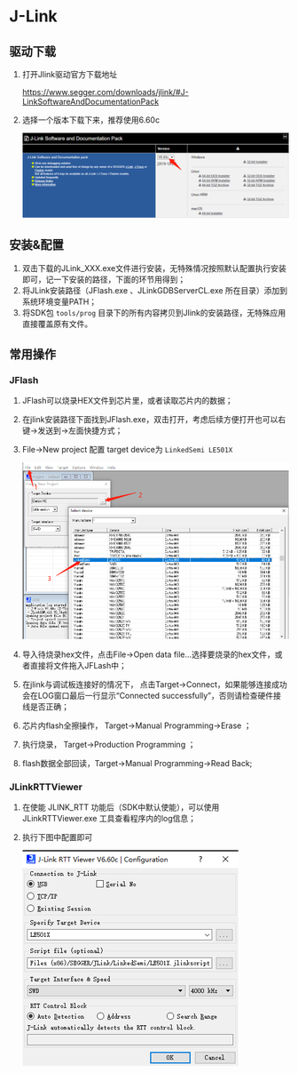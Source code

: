 # J-Link

## 驱动下载

1. 打开Jlink驱动官方下载地址

    <https://www.segger.com/downloads/jlink/#J-LinkSoftwareAndDocumentationPack>

2. 选择一个版本下载下来，推荐使用6.60c

    ![](../pics/Jlink_download.png)

## 安装&配置

1. 双击下载的JLink_XXX.exe文件进行安装，无特殊情况按照默认配置执行安装即可，记一下安装的路径，下面的环节用得到；
2. 将JLink安装路径（JFlash.exe 、JLinkGDBServerCL.exe 所在目录）添加到系统环境变量PATH；
3. 将SDK包 ` tools/prog ` 目录下的所有内容拷贝到Jlink的安装路径，无特殊应用直接覆盖原有文件。

## 常用操作

### JFlash

1. JFlash可以烧录HEX文件到芯片里，或者读取芯片内的数据；

2. 在jlink安装路径下面找到JFlash.exe，双击打开，考虑后续方便打开也可以右键->发送到->左面快捷方式；

3. File->New project 配置 target device为 `LinkedSemi LE501X`

   ![jlink_set](../pics/jlink_set.png)

4. 导入待烧录hex文件，点击File->Open data file...选择要烧录的hex文件，或者直接将文件拖入JFLash中；

5. 在jlink与调试板连接好的情况下， 点击Target->Connect，如果能够连接成功会在LOG窗口最后一行显示“Connected successfully”，否则请检查硬件接线是否正确；

6. 芯片内flash全擦操作，  Target->Manual Programming->Erase ；

7. 执行烧录， Target->Production Programming ；

8. flash数据全部回读，Target->Manual Programming->Read Back;

### JLinkRTTViewer

1. 在使能 JLINK_RTT 功能后（SDK中默认使能），可以使用 JLinkRTTViewer.exe 工具查看程序内的log信息；

2. 执行下图中配置即可

   ![jlink_rttviewer](../pics/jlink_rttviewer.png)
